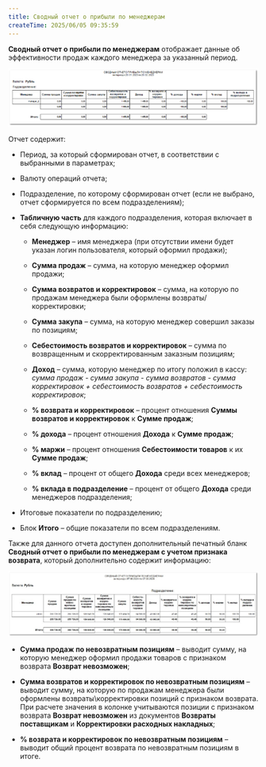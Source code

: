 ```yaml
---
title: Сводный отчет о прибыли по менеджерам
createTime: 2025/06/05 09:35:59
---
```

**Сводный отчет о прибыли по менеджерам** отображает данные об эффективности продаж каждого менеджера за указанный период.

![](../../../assets/work/three/067.png)

Отчет содержит:

- Период, за который сформирован отчет, в соответствии с выбранными в параметрах;

- Валюту операций отчета;

- Подразделение, по которому сформирован отчет (если не выбрано, отчет сформируется по всем подразделениям);

- **Табличную часть** для каждого подразделения, которая включает в себя следующую информацию:

    - **Менеджер** – имя менеджера (при отсутствии имени будет указан логин пользователя, который оформил продажи);

    - **Сумма продаж** – сумма, на которую менеджер оформил продажи;

    - **Сумма возвратов и корректировок** – сумма, на которую по продажам менеджера были оформлены возвраты/корректировки;

    - **Сумма закупа** – сумма, на которую менеджер совершил заказы по позициям;

    - **Себестоимость возвратов и корректировок** – сумма по возвращенным и скорректированным заказным позициям;

    - **Доход** – сумма, которую менеджер по итогу положил в кассу: *сумма продаж - сумма закупа - сумма возвратов - сумма корректировок + себестоимость возвратов + себестоимость корректировок*;

    - **% возврата и корректировок** – процент отношения **Суммы возвратов и корректировок** к **Сумме продаж**;

    - **% дохода** – процент отношения **Дохода** к **Сумме продаж**;

    - **% маржи** – процент отношения **Себестоимости товаров** к их **Сумме продаж**;

    - **% вклад** – процент от общего **Дохода** среди всех менеджеров;

    - **% вклада в подразделение** – процент от общего **Дохода** среди менеджеров подразделения;

- Итоговые показатели по подразделению;

- Блок **Итого** – общие показатели по всем подразделениям.

Также для данного отчета доступен дополнительный печатный бланк **Сводный отчет о прибыли по менеджерам с учетом признака возврата**, который дополнительно содержит информацию:

![](../../../assets/work/three/068.png)

- **Сумма продаж по невозвратным позициям** – выводит сумму, на которую менеджер оформил продажи товаров с признаком возврата **Возврат невозможен**;

- **Сумма возвратов и корректировок по невозвратным позициям** – выводит сумму, на которую по продажам менеджера были оформлены возвраты\корректировки позиций с признаком возврата. При расчете значения в колонке учитываются позиции с признаком возврата **Возврат невозможен** из документов **Возвраты поставщикам** и **Корректировки расходных накладных**;

- **% возврата и корректировок по невозвратным позициям** – выводит общий процент возврата по невозвратным позициям в итоге.